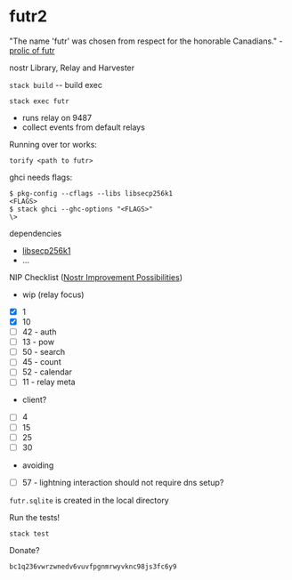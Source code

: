 # futr2

"The name 'futr' was chosen from respect for the honorable Canadians." - [prolic of futr](https://github.com/prolic/futr)

nostr Library, Relay and Harvester  

`stack build` -- build exec

`stack exec futr` 
- runs relay on 9487
- collect events from default relays 

Running over tor works: 

`torify <path to futr>`


ghci needs flags: 
```
$ pkg-config --cflags --libs libsecp256k1
<FLAGS>
$ stack ghci --ghc-options "<FLAGS>"
\> 
```

dependencies 
- [libsecp256k1](https://github.com/bitcoin-core/secp256k1#building-with-autotools)
- ...

NIP Checklist ([Nostr Improvement Possibilities](https://github.com/nostr-protocol/nips))
- wip (relay focus)
- [x] 1 
- [x] 10 
- [ ] 42 - auth
- [ ] 13 - pow
- [ ] 50 - search
- [ ] 45 - count
- [ ] 52 - calendar 
- [ ] 11 - relay meta
            
- client?    
- [ ] 4  
- [ ] 15
- [ ] 25  
- [ ] 30

- avoiding 
- [ ] 57 - lightning interaction should not require dns setup?



`futr.sqlite` is created in the local directory   

Run the tests!

`stack test` 

Donate? 

`bc1q236vwrzwnedv6vuvfpgnmrwyvknc98js3fc6y9`



